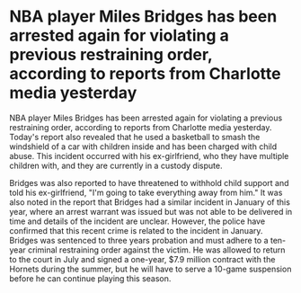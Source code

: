 # NBA player Miles Bridges has been arrested again for violating a previous restraining order, according to reports from Charlotte media yesterday 
 NBA player Miles Bridges has been arrested again for violating a previous restraining order, according to reports from Charlotte media yesterday. Today's report also revealed that he used a basketball to smash the windshield of a car with children inside and has been charged with child abuse. This incident occurred with his ex-girlfriend, who they have multiple children with, and they are currently in a custody dispute.

Bridges was also reported to have threatened to withhold child support and told his ex-girlfriend, "I'm going to take everything away from him." It was also noted in the report that Bridges had a similar incident in January of this year, where an arrest warrant was issued but was not able to be delivered in time and details of the incident are unclear. However, the police have confirmed that this recent crime is related to the incident in January. Bridges was sentenced to three years probation and must adhere to a ten-year criminal restraining order against the victim. He was allowed to return to the court in July and signed a one-year, $7.9 million contract with the Hornets during the summer, but he will have to serve a 10-game suspension before he can continue playing this season.